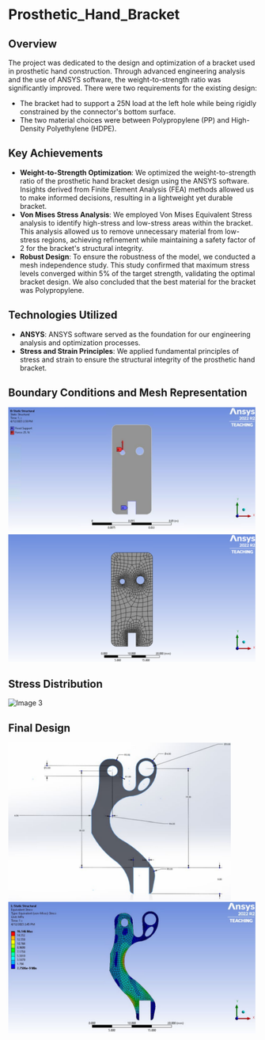 # Prosthetic_Hand_Bracket

## Overview
The project was dedicated to the design and optimization of a bracket used in prosthetic hand construction. Through advanced engineering analysis and the use of ANSYS software, the weight-to-strength ratio was significantly improved. There were two requirements for the existing design:
* The bracket had to support a 25N load at the left hole while being rigidly constrained by the connector's bottom surface.
* The two material choices were between Polypropylene (PP) and High-Density Polyethylene (HDPE).

## Key Achievements
* __Weight-to-Strength Optimization__: We optimized the weight-to-strength ratio of the prosthetic hand bracket design using the ANSYS software. Insights derived from Finite Element Analysis (FEA) methods allowed us to make informed decisions, resulting in a lightweight yet durable bracket.
* __Von Mises Stress Analysis__: We employed Von Mises Equivalent Stress analysis to identify high-stress and low-stress areas within the bracket. This analysis allowed us to remove unnecessary material from low-stress regions, achieving refinement while maintaining a safety factor of 2 for the bracket's structural integrity.
* __Robust Design__: To ensure the robustness of the model, we conducted a mesh independence study. This study confirmed that maximum stress levels converged within 5% of the target strength, validating the optimal bracket design. We also concluded that the best material for the bracket was Polypropylene.

## Technologies Utilized
* __ANSYS__: ANSYS software served as the foundation for our engineering analysis and optimization processes.
* __Stress and Strain Principles__: We applied fundamental principles of stress and strain to ensure the structural integrity of the prosthetic hand bracket.


## Boundary Conditions and Mesh Representation
<img src="Image1.png" width="500" alt="Image 1">
<img src="Image2.png" width="500" alt="Image 2">

## Stress Distribution
<img src="https://github.com/RayyanKhan48/Prosthetic_Hand_Bracket/assets/115880728/96701a6f-d777-4869-a2b1-d30af8a35610" width="500" alt="Image 3">

## Final Design
<img src="Image3.png" width="450" alt="Image 4">
<img src="Image4.png" width="500" alt="Image 5">






